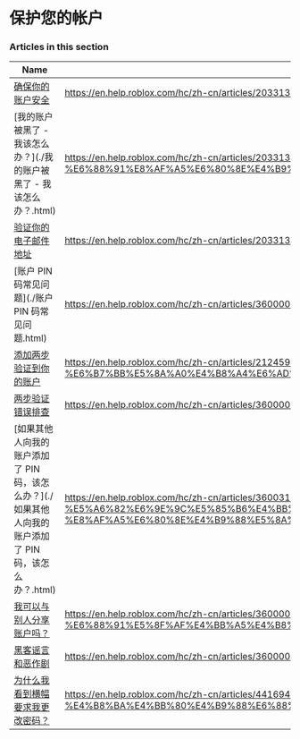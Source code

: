 # 保护您的帐户  
### Articles in this section
Name|URL
-|-
[确保你的账户安全](./确保你的账户安全.html) |https://en.help.roblox.com/hc/zh-cn/articles/203313380-%E7%A1%AE%E4%BF%9D%E4%BD%A0%E7%9A%84%E8%B4%A6%E6%88%B7%E5%AE%89%E5%85%A8
[我的账户被黑了 - 我该怎么办？](./我的账户被黑了 - 我该怎么办？.html) |https://en.help.roblox.com/hc/zh-cn/articles/203313390-%E6%88%91%E7%9A%84%E8%B4%A6%E6%88%B7%E8%A2%AB%E9%BB%91%E4%BA%86-%E6%88%91%E8%AF%A5%E6%80%8E%E4%B9%88%E5%8A%9E-
[验证你的电子邮件地址](./验证你的电子邮件地址.html) |https://en.help.roblox.com/hc/zh-cn/articles/203313350-%E9%AA%8C%E8%AF%81%E4%BD%A0%E7%9A%84%E7%94%B5%E5%AD%90%E9%82%AE%E4%BB%B6%E5%9C%B0%E5%9D%80
[账户 PIN 码常见问题](./账户 PIN 码常见问题.html) |https://en.help.roblox.com/hc/zh-cn/articles/360000239523-%E8%B4%A6%E6%88%B7-PIN-%E7%A0%81%E5%B8%B8%E8%A7%81%E9%97%AE%E9%A2%98
[添加两步验证到你的账户](./添加两步验证到你的账户.html) |https://en.help.roblox.com/hc/zh-cn/articles/212459863-%E6%B7%BB%E5%8A%A0%E4%B8%A4%E6%AD%A5%E9%AA%8C%E8%AF%81%E5%88%B0%E4%BD%A0%E7%9A%84%E8%B4%A6%E6%88%B7
[两步验证错误排查](./两步验证错误排查.html) |https://en.help.roblox.com/hc/zh-cn/articles/360000350706-%E4%B8%A4%E6%AD%A5%E9%AA%8C%E8%AF%81%E9%94%99%E8%AF%AF%E6%8E%92%E6%9F%A5
[如果其他人向我的账户添加了 PIN 码，该怎么办？](./如果其他人向我的账户添加了 PIN 码，该怎么办？.html) |https://en.help.roblox.com/hc/zh-cn/articles/360031316752-%E5%A6%82%E6%9E%9C%E5%85%B6%E4%BB%96%E4%BA%BA%E5%90%91%E6%88%91%E7%9A%84%E8%B4%A6%E6%88%B7%E6%B7%BB%E5%8A%A0%E4%BA%86-PIN-%E7%A0%81-%E8%AF%A5%E6%80%8E%E4%B9%88%E5%8A%9E-
[我可以与别人分享账户吗？](./我可以与别人分享账户吗？.html) |https://en.help.roblox.com/hc/zh-cn/articles/360000236103-%E6%88%91%E5%8F%AF%E4%BB%A5%E4%B8%8E%E5%88%AB%E4%BA%BA%E5%88%86%E4%BA%AB%E8%B4%A6%E6%88%B7%E5%90%97-
[黑客谣言和恶作剧](./黑客谣言和恶作剧.html) |https://en.help.roblox.com/hc/zh-cn/articles/360000240346-%E9%BB%91%E5%AE%A2%E8%B0%A3%E8%A8%80%E5%92%8C%E6%81%B6%E4%BD%9C%E5%89%A7
[为什么我看到横幅要求我更改密码？](./为什么我看到横幅要求我更改密码？.html) |https://en.help.roblox.com/hc/zh-cn/articles/4416940180500-%E4%B8%BA%E4%BB%80%E4%B9%88%E6%88%91%E7%9C%8B%E5%88%B0%E6%A8%AA%E5%B9%85%E8%A6%81%E6%B1%82%E6%88%91%E6%9B%B4%E6%94%B9%E5%AF%86%E7%A0%81-